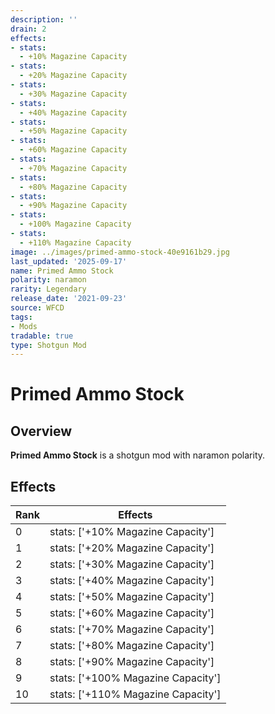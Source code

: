 ```yaml
---
description: ''
drain: 2
effects:
- stats:
  - +10% Magazine Capacity
- stats:
  - +20% Magazine Capacity
- stats:
  - +30% Magazine Capacity
- stats:
  - +40% Magazine Capacity
- stats:
  - +50% Magazine Capacity
- stats:
  - +60% Magazine Capacity
- stats:
  - +70% Magazine Capacity
- stats:
  - +80% Magazine Capacity
- stats:
  - +90% Magazine Capacity
- stats:
  - +100% Magazine Capacity
- stats:
  - +110% Magazine Capacity
image: ../images/primed-ammo-stock-40e9161b29.jpg
last_updated: '2025-09-17'
name: Primed Ammo Stock
polarity: naramon
rarity: Legendary
release_date: '2021-09-23'
source: WFCD
tags:
- Mods
tradable: true
type: Shotgun Mod
---
```


# Primed Ammo Stock

## Overview

**Primed Ammo Stock** is a shotgun mod with naramon polarity.

## Effects

| Rank | Effects |
|------|----------|
| 0 | stats: ['+10% Magazine Capacity'] |
| 1 | stats: ['+20% Magazine Capacity'] |
| 2 | stats: ['+30% Magazine Capacity'] |
| 3 | stats: ['+40% Magazine Capacity'] |
| 4 | stats: ['+50% Magazine Capacity'] |
| 5 | stats: ['+60% Magazine Capacity'] |
| 6 | stats: ['+70% Magazine Capacity'] |
| 7 | stats: ['+80% Magazine Capacity'] |
| 8 | stats: ['+90% Magazine Capacity'] |
| 9 | stats: ['+100% Magazine Capacity'] |
| 10 | stats: ['+110% Magazine Capacity'] |

